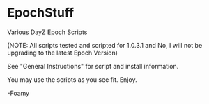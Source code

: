 EpochStuff
==========

Various DayZ Epoch Scripts

(NOTE: All scripts tested and scripted for 1.0.3.1 and No, I will not be upgrading to the latest Epoch Version)

See "General Instructions" for script and install information.

You may use the scripts as you see fit. Enjoy.

-Foamy
